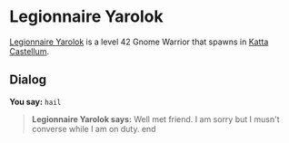 # Legionnaire Yarolok



[Legionnaire Yarolok](/npc/160091) is a level 42 Gnome Warrior that spawns in [Katta Castellum](/zone/160).



## Dialog

**You say:** `hail`



>**Legionnaire Yarolok says:** Well met friend. I am sorry but I musn't converse while I am on duty.
end
